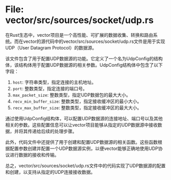 # File: vector/src/sources/socket/udp.rs

在Rust生态中，vector项目是一个高性能、可扩展的数据收集、转换和路由系统。而在vector的源代码中的vector/src/sources/socket/udp.rs文件是用于实现UDP（User Datagram Protocol）的数据源。

该文件包含了用于配置UDP数据源的功能。它定义了一个名为UdpConfig的结构体，该结构体用于配置UDP数据源的相关参数。UdpConfig结构体中包含了以下字段：

1. `host`: 字符串类型，指定连接的主机地址。
2. `port`: 整数类型，指定连接的端口号。
3. `max_packet_size`: 整数类型，指定UDP数据包的最大大小。
4. `recv_min_buffer_size`: 整数类型，指定接收缓冲区的最小大小。
5. `recv_max_buffer_size`: 整数类型，指定接收缓冲区的最大大小。

通过使用UdpConfig结构体，可以配置UDP数据源的连接地址、端口号以及其他相关的参数。这些配置信息可以让vector项目能够从指定的UDP数据源中接收数据，并将其传递给后续的处理步骤。

此外，代码文件中还提供了用于创建和配置UDP数据源的相关函数。这些函数根据配置参数创建并配置一个UDP数据源实例，以便vector能够正确地使用UDP协议进行数据的接收和传输。

总之，vector/src/sources/socket/udp.rs文件中的代码实现了UDP数据源的配置和创建，以支持从指定的UDP连接接收数据。

